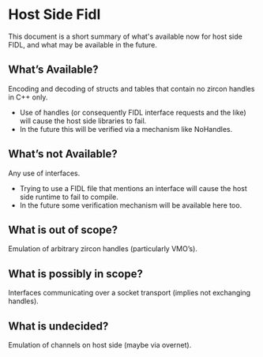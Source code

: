 # Host Side Fidl

This document is a short summary of what's available now for host side FIDL, and what may be available in the future.

## What’s Available?

Encoding and decoding of structs and tables that contain no zircon handles in C++ only.

* Use of handles (or consequently FIDL interface requests and the like) will cause the host side libraries to fail.
* In the future this will be verified via a mechanism like NoHandles.

## What’s not Available?

Any use of interfaces.

* Trying to use a FIDL file that mentions an interface will cause the host side runtime to fail to compile.
* In the future some verification mechanism will be available here too.

## What is out of scope?

Emulation of arbitrary zircon handles (particularly VMO’s).

## What is possibly in scope?

Interfaces communicating over a socket transport (implies not exchanging handles).

## What is undecided?

Emulation of channels on host side (maybe via overnet).
